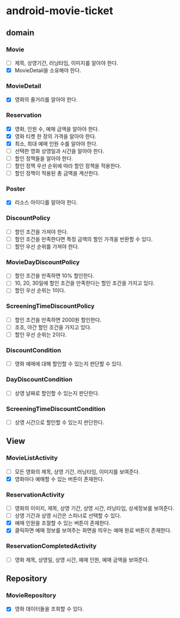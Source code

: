 # android-movie-ticket

## domain

### Movie
- [ ] 제목, 상영기간, 러닝타임, 이미지를 알아야 한다.
- [x] MovieDetail을 소유해야 한다.

### MovieDetail
- [x] 영화의 줄거리를 알아야 한다.

### Reservation
- [x] 영화, 인원 수, 예매 금액을 알아야 한다.
- [x] 영화 티켓 한 장의 가격을 알아야 한다.
- [x] 최소, 최대 예매 인원 수를 알아야 한다.
- [ ] 선택한 영화 상영일과 시간을 알아야 한다.
- [ ] 할인 정책들을 알아야 한다.
- [ ] 할인 정책 우선 순위에 따라 할인 정책을 적용한다.
- [ ] 할인 정책이 적용된 총 금액을 계산한다.

### Poster
- [x] 리소스 아이디를 알아야 한다.

### DiscountPolicy
- [ ] 할인 조건을 가져야 한다.
- [ ] 할인 조건을 만족한다면 특정 금액의 할인 가격을 반환할 수 있다.
- [ ] 할인 우선 순위를 가져야 한다.

### MovieDayDiscountPolicy
- [ ] 할인 조건을 만족하면 10% 할인한다.
- [ ] 10, 20, 30일에 할인 조건을 만족한다는 할인 조건을 가지고 있다.
- [ ] 할인 우선 순위는 1이다.

### ScreeningTimeDiscountPolicy
- [ ] 할인 조건을 만족하면 2000원 할인한다.
- [ ] 조조, 야간 할인 조건을 가지고 있다.
- [ ] 할인 우선 순위는 2이다.

### DiscountCondition
- [ ] 영화 예매에 대해 할인할 수 있는지 판단할 수 있다.

### DayDiscountCondition
- [ ] 상영 날짜로 할인할 수 있는지 판단한다.

### ScreeningTimeDiscountCondition
- [ ] 상영 시간으로 할인할 수 있는지 판단한다.

## View

### MovieListActivity
- [ ] 모든 영화의 제목, 상영 기간, 러닝타임, 이미지를 보여준다.
- [x] 영화마다 예매할 수 있는 버튼이 존재한다.

### ReservationActivity
- [ ] 영화의 이미지, 제목, 상영 기간, 상영 시간, 러닝타임, 상세정보를 보여준다.
- [ ] 상영 기간과 상영 시간은 스피너로 선택할 수 있다.
- [x] 예매 인원을 조절할 수 있는 버튼이 존재한다.
- [x] 클릭하면 예매 정보를 보여주는 화면을 띄우는 예매 완료 버튼이 존재한다.

### ReservationCompletedActivity
- [ ] 영화 제목, 상영일, 상영 시간, 예매 인원, 예매 금액을 보여준다.

## Repository

### MovieRepository
- [x] 영화 데이터들을 조회할 수 있다.
